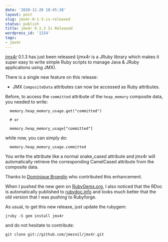 ```yaml
---
date: '2010-11-20 18:45:38'
layout: post
slug: jmx4r-0-1-3-is-released
status: publish
title: jmx4r 0.1.3 Is Released
wordpress_id: '1324'
tags:
- jmx4r
---
```


[jmx4r][jmx4r] 0.1.3 has just been released (jmx4r is a JRuby library which makes it super easy to write simple Ruby scripts to manage Java & JRuby applications using JMX).

There is a single new feature on this release:

* JMX `CompositeData` attributes can now be accessed as Ruby attributes.  

Before, to access the `committed` attribute of the `heap_memory` composite data, you needed to write:


    
    
      memory.heap_memory_usage.get("committed")
      
      # or
      
      memory.heap_memory_usage["committed"]
    



while now, you can simply do:


    
    
      memory.heap_memory_usage.committed
    



You write the attribute like a normal snake_cased attribute and jmx4r will automatically retrieve the corresponding CamelCased attribute from the composite data.

Thanks to [Dominique Broeglin][dg] who contributed this enhancement.

When I pushed the new gem on [RubyGems.org][rubygems], I also noticed that the RDoc is automatically published to [rubydoc.info][rubydoc] and looks much better that the old version that I was pushing to Rubyforge.

As usual, to get this new release, just update the rubygem:

    jruby -S gem install jmx4r

and do not hesitate to contribute:

    git clone git://github.com/jmesnil/jmx4r.git

[jmx4r]: http://github.com/jmesnil/jmx4r
[dg]: http://dominique.broeglin.fr/
[rubygems]: https://rubygems.org/gems/jmx4r
[rubydoc]: http://rubydoc.info/gems/jmx4r/frames
